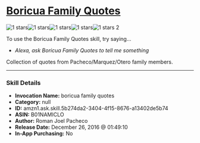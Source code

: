 # [Boricua Family Quotes](http://alexa.amazon.com/#skills/amzn1.ask.skill.5b274da2-3404-4f15-8676-a13402de5b74)
![1 stars](../../images/ic_star_black_18dp_1x.png)![1 stars](../../images/ic_star_border_black_18dp_1x.png)![1 stars](../../images/ic_star_border_black_18dp_1x.png)![1 stars](../../images/ic_star_border_black_18dp_1x.png)![1 stars](../../images/ic_star_border_black_18dp_1x.png) 2

To use the Boricua Family Quotes skill, try saying...

* *Alexa, ask Boricua Family Quotes to tell me something*

Collection of quotes from Pacheco/Marquez/Otero family members.

***

### Skill Details

* **Invocation Name:** boricua family quotes
* **Category:** null
* **ID:** amzn1.ask.skill.5b274da2-3404-4f15-8676-a13402de5b74
* **ASIN:** B01NAMICLO
* **Author:** Roman Joel Pacheco
* **Release Date:** December 26, 2016 @ 01:49:10
* **In-App Purchasing:** No
